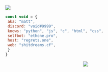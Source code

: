 ![](https://cdn.discordapp.com/attachments/951873536702701570/982837986033012746/199834EF-0221-4AE4-A7E4-AE26973D14BD.png)
```javascript
const void = {
 aka: "matt",
 discord: "void#9999",
 knows: "python", "js", "c", "html", "css",
 selfbot: "ethone.pro",
 host: "regrets.one",
 web: "shitdreams.cf",
 }
}
```

<p align="center">
	<img src="https://lanyard-profile-readme.vercel.app/api/944700400563539989?theme=dark&hideTimestamp=true&hideBadges=false&animated=true&borderRadius=20px&bg=1D1D1D"/>
<!-- 	<br>
	<img src="https://github-readme-streak-stats.herokuapp.com/?user=vexlmao&theme=dark&hide_border=true">
	<br>
	<img src="https://github-readme-stats.vercel.app/api?username=vexlmao&include_all_commits=true&show_icons=true&hide_border=true&hide_title=true&count_private=true&theme=dark">
	<br>
	<img src="https://github-readme-stats.vercel.app/api/top-langs/?username=vexlmao&layout=compact&count_private=true&langs_count=8&hide_border=true&theme=dark"> -->
</p>
